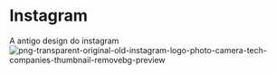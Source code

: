 # Instagram
A antigo design do instagram 
![png-transparent-original-old-instagram-logo-photo-camera-tech-companies-thumbnail-removebg-preview](https://github.com/user-attachments/assets/33b5fb6b-0186-423b-80bd-937d79802e3d)
